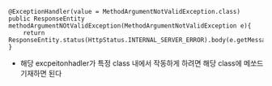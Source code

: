     @ExceptionHandler(value = MethodArgumentNotValidException.class)
    public ResponseEntity methodArgumentNOtValidException(MethodArgumentNotValidException e){
        return ResponseEntity.status(HttpStatus.INTERNAL_SERVER_ERROR).body(e.getMessage());
    }

- 해당 excpeitonhadler가 특정 class 내에서 작동하게 하려면 해당 class에 메쏘드 기재하면 된다
